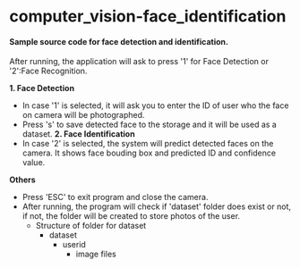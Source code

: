 # computer_vision-face_identification
#### Sample source code for face detection and identification.

After running, the application will ask to press '1' for Face Detection or '2':Face Recognition.

**1. Face Detection**
- In case '1' is selected, it will ask you to enter the ID of user who the face on camera will be photographed. 
- Press 's' to save detected face to the storage and it will be used as a dataset.
**2. Face Identification**
- In case '2' is selected, the system will predict detected faces on the camera. It shows face bouding box and predicted ID and confidence value.
	
**Others**
- Press 'ESC' to exit program and close the camera.
- After running, the program will check if 'dataset' folder does exist or not, if not, the folder will be created to store photos of the user.
	- Structure of folder for dataset
		- dataset
			- userid
				- image files



